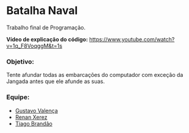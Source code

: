 # Batalha Naval
<div>
Trabalho final de Programação.

**Vídeo de explicação do código:** https://www.youtube.com/watch?v=1q_F8VoqggM&t=1s

### Objetivo:
Tente afundar todas as embarcações do computador com exceção da Jangada antes que ele afunde as suas. 
 
### Equipe:
- [Gustavo Valença](https://github.com/GustavoValenca)
- [Renan Xerez](https://github.com/RenanXM)
- [Tiago Brandão](https://github.com/BrandaoZ)
